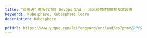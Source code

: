 ```yaml
---
title: “尚医通” 微服务项目 DevOps 实战 - 流水线构建镜像的基本设置
keywords: Kubesphere, Kubesphere learn
description: Kubesphere

pdfUrl: https://www.yuque.com/leifengyang/oncloud/bp7pnm#ZDPfS
---
```

